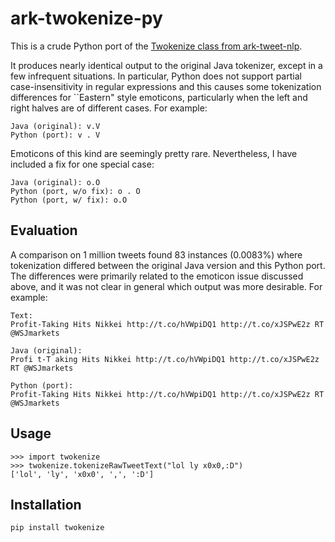 ark-twokenize-py
================

This is a crude Python port of the [Twokenize class from ark-tweet-nlp](https://github.com/brendano/ark-tweet-nlp/blob/master/src/cmu/arktweetnlp/Twokenize.java).

It produces nearly identical output to the original Java tokenizer, except in a
few infrequent situations. In particular, Python does not support partial
case-insensitivity in regular expressions and this causes some tokenization
differences for ``Eastern" style emoticons, particularly when the left and right
halves are of different cases. For example:

    Java (original): v.V
    Python (port): v . V

Emoticons of this kind are seemingly pretty rare. Nevertheless, I have included
a fix for one special case:

    Java (original): o.O
    Python (port, w/o fix): o . O
    Python (port, w/ fix): o.O

Evaluation
----------

A comparison on 1 million tweets found 83 instances (0.0083%) where tokenization
differed between the original Java version and this Python port. The differences
were primarily related to the emoticon issue discussed above, and it was not
clear in general which output was more desirable. For example:

    Text:
    Profit-Taking Hits Nikkei http://t.co/hVWpiDQ1 http://t.co/xJSPwE2z RT @WSJmarkets

    Java (original):
    Profi t-T aking Hits Nikkei http://t.co/hVWpiDQ1 http://t.co/xJSPwE2z RT @WSJmarkets

    Python (port):
    Profit-Taking Hits Nikkei http://t.co/hVWpiDQ1 http://t.co/xJSPwE2z RT @WSJmarkets

Usage
-----
    >>> import twokenize
    >>> twokenize.tokenizeRawTweetText("lol ly x0x0,:D")
    ['lol', 'ly', 'x0x0', ',', ':D']

Installation
------------

    pip install twokenize
